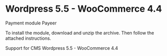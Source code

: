 Wordpress 5.5 - WooCommerce 4.4
======
Payment module Payeer

To install the module, download and unzip the archive.
Then follow the attached instructions.

Support for CMS Wordpress 5.5 - WooCommerce 4.4